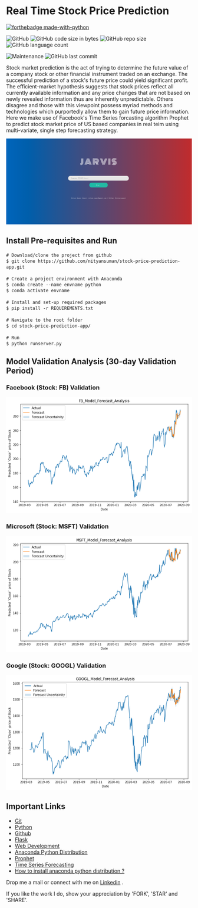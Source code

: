 # Real Time Stock Price Prediction
[![forthebadge made-with-python](http://ForTheBadge.com/images/badges/made-with-python.svg)](https://www.python.org/)


![GitHub](https://img.shields.io/github/license/nityansuman/warren)
![GitHub code size in bytes](https://img.shields.io/github/languages/code-size/nityansuman/warren)
![GitHub repo size](https://img.shields.io/github/repo-size/nityansuman/warren)
![GitHub language count](https://img.shields.io/github/languages/count/nityansuman/warren)

![Maintenance](https://img.shields.io/maintenance/yes/2020)
![GitHub last commit](https://img.shields.io/github/last-commit/nityansuman/warren)

Stock market prediction is the act of trying to determine the future value of a company stock or other financial instrument traded on an exchange. The successful prediction of a stock's future price could yield significant profit. The efficient-market hypothesis suggests that stock prices reflect all currently available information and any price changes that are not based on newly revealed information thus are inherently unpredictable. Others disagree and those with this viewpoint possess myriad methods and technologies which purportedly allow them to gain future price information.
Here we make use of Facebook's Time Series forcasting algorithm Prophet to predict stock market price of US based companies in real teim using multi-variate, single step forecasting strategy.

![Header](src/static/images/header.png)

## Install Pre-requisites and Run

```
# Download/clone the project from github
$ git clone https://github.com/nityansuman/stock-price-prediction-app.git

# Create a project environment with Anaconda
$ conda create --name envname python
$ conda activate envname

# Install and set-up required packages
$ pip install -r REQUIREMENTS.txt

# Navigate to the root folder
$ cd stock-price-prediction-app/

# Run
$ python runserver.py
```

## Model Validation Analysis (30-day Validation Period)

### Facebook (Stock: FB) Validation
![FB_validation](src/static/images/fb_forecast_30_day_validation.png)


### Microsoft (Stock: MSFT) Validation
![FB_validation](src/static/images/msft_forecast_30day_validation.png)

### Google (Stock: GOOGL) Validation
![FB_validation](src/static/images/googl_forecast_30day_validation.png)

## Important Links

* [Git](https://git-scm.com/)
* [Python](https://python.org/)
* [Github](https://github.com/)
* [Flask](http://flask.pocoo.org/)
* [Web Development](https://w3schoo.com/)
* [Anaconda Python Distribution](https://conda.io)
* [Prophet](https://facebook.github.io/prophet/)
* [Time Series Forecasting](https://machinelearningmastery.com/time-series-forecasting/)
* [How to install anaconda python distribution ?](https://docs.anaconda.com/anaconda/install/)

Drop me a mail or connect with me on [Linkedin](https://linkedin.com/in/kumar-nityan-suman/) .

If you like the work I do, show your appreciation by 'FORK', 'STAR' and 'SHARE'.